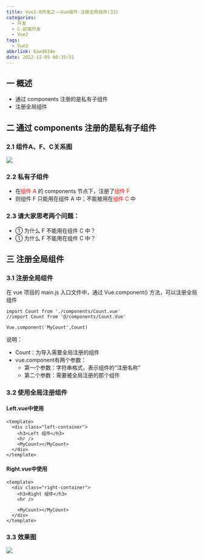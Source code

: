 ```yaml
---
title: Vue2.0开发之——Vue组件-注册全局组件(33)
categories:
  - 开发
  - C-前端开发
  - Vue2
tags:
  - Vue2
abbrlink: 6aed814e
date: 2022-12-09 08:35:51
---
```

## 一 概述

* 通过 components 注册的是私有子组件
* 注册全局组件

<!--more-->

## 二 通过 components 注册的是私有子组件

### 2.1 组件A、F、C关系图

![][1]

### 2.2 私有子组件

* 在<font color=red>组件 A</font> 的 components 节点下，注册了<font color=red>组件 F</font>
* 则组件 F 只能用在组件 A 中；不能被用在<font color=red>组件 C</font> 中

### 2.3 请大家思考两个问题：

* ① 为什么 F 不能用在组件 C 中？
* ① 为什么 F 不能用在组件 C 中？

## 三 注册全局组件

### 3.1 注册全局组件

在 vue 项目的 main.js 入口文件中，通过 Vue.component() 方法，可以注册全局组件

```
import Count from './components/Count.vue'
//import Count from '@/components/Count.Vue'

Vue.component('MyCount',Count)
```

说明：

* Count：为导入需要全局注册的组件
* vue.component有两个参数：
  * 第一个参数：字符串格式，表示组件的“注册名称”
  * 第二个参数：需要被全局注册的那个组件

### 3.2 使用全局注册组件

#### Left.vue中使用

```
<template>
  <div class="left-container">
    <h3>Left 组件</h3>
    <hr />
    <MyCount></MyCount>
  </div>
</template>
```

#### Right.vue中使用

```
<template>
  <div class="right-container">
    <h3>Right 组件</h3>
    <hr />

    <MyCount></MyCount>
  </div>
</template>
```

### 3.3 效果图
![][2]




[1]:https://cdn.jsdelivr.net/gh/PGzxc/CDN/blog-vue/vue02-33-components-private-ac.png
[2]:https://cdn.jsdelivr.net/gh/PGzxc/CDN/blog-vue/vue02-33-component-whole-preview.png